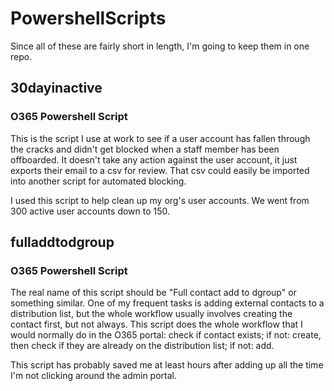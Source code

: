 # PowershellScripts

Since all of these are fairly short in length, I'm going to keep them in one repo.

## 30dayinactive

### O365 Powershell Script

This is the script I use at work to see if a user account has fallen through the cracks and didn't get blocked when a staff member has been offboarded. It doesn't take any action against the user account, it just exports their email to a csv for review. That csv could easily be imported into another script for automated blocking.

I used this script to help clean up my org's user accounts. We went from 300 active user accounts down to 150. 

## fulladdtodgroup

### O365 Powershell Script

The real name of this script should be "Full contact add to dgroup" or something similar. One of my frequent tasks is adding external contacts to a distribution list, but the whole workflow usually involves creating the contact first, but not always. This script does the whole workflow that I would normally do in the O365 portal: check if contact exists; if not: create, then check if they are already on the distribution list; if not: add.

This script has probably saved me at least hours after adding up all the time I'm not clicking around the admin portal.
